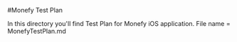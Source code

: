 #Monefy Test Plan

In this directory you'll find Test Plan for Monefy iOS application. 
File name = MonefyTestPlan.md